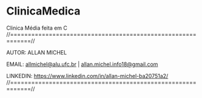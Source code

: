 # ClinicaMedica
Clinica Média feita em C
//============================================================//

AUTOR: ALLAN MICHEL

EMAIL: allmichel@alu.ufc.br | allan.michel.info18@gmail.com

LINKEDIN: https://www.linkedin.com/in/allan-michel-ba20751a2/
//============================================================//
